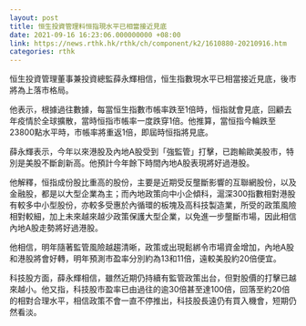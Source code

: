```yaml
---
layout: post
title: 恒生投資管理料恒指現水平已相當接近見底
date: 2021-09-16 16:23:06.000000000 +08:00
link: https://news.rthk.hk/rthk/ch/component/k2/1610880-20210916.htm
categories: rthk
---
```


恒生投資管理董事兼投資總監薛永輝相信，恒生指數現水平已相當接近見底，後市將為上落市格局。

他表示，根據過往數據，每當恒生指數市帳率跌至1倍時，恒指就會見底，回顧去年疫情於全球擴散，當時恒指市帳率一度跌穿1倍。他推算，當恒指今輪跌至23800點水平時，市帳率將重返1倍，即屆時恒指將見底。

薛永輝表示，今年以來港股及內地A股受到「強監管」打擊，已跑輸歐美股市，特別是美股不斷創新高。他預計今年餘下時間內地A股表現將好過港股。

他解釋，恒指成份股比重高的股份，主要是近期受反壟斷影響的互聯網股份，以及金融股，都是以大型企業為主；而內地政策向中小企傾科，滬深300指數相對港股有較多中小型股份，亦較多受惠於內循環的板塊及高科技製造業，所受的政策風險相對較細，加上未來越來越少政策保護大型企業，以免進一步壟斷市場，因此相信內地A股走勢將好過港股。

他相信，明年隨著監管風險越趨清晰，政策或出現鬆綁令市場資金增加，內地A股和港股將會好轉，明年預測市盈率分別約為13和11倍，遠較美股約20倍便宜。

科技股方面，薛永輝相信，雖然近期仍持續有監管政策出台，但對股價的打擊已越來越小。他又指，科技股市盈率已由過往的逾30倍甚至達100倍，回落至約20倍的相對合理水平，相信政策不會一直不停推出，科技股長遠仍有買入機會，短期仍然看淡。

